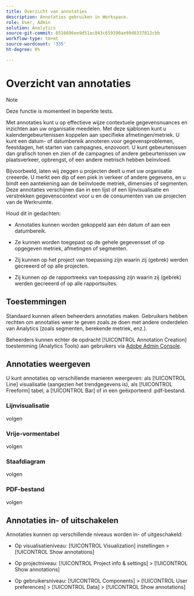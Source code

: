 ```yaml
---
title: Overzicht van annotaties
description: Annotaties gebruiken in Workspace.
role: User, Admin
solution: Analytics
source-git-commit: 0516696ee9d51ac843c659390ae99d8337812cbb
workflow-type: tm+mt
source-wordcount: '335'
ht-degree: 0%

---
```


# Overzicht van annotaties

>[!NOTE]
>
>Deze functie is momenteel in beperkte tests.

Met annotaties kunt u op effectieve wijze contextuele gegevensnuances en inzichten aan uw organisatie meedelen. Met deze sjablonen kunt u kalendergebeurtenissen koppelen aan specifieke afmetingen/metriek. U kunt een datum- of datumbereik annoteren voor gegevensproblemen, feestdagen, het starten van campagnes, enzovoort. U kunt gebeurtenissen dan grafisch tonen en zien of de campagnes of andere gebeurtenissen uw plaatsverkeer, opbrengst, of een andere metrisch hebben beïnvloed.

Bijvoorbeeld, laten wij zeggen u projecten deelt u met uw organisatie creeerde. U merkt een dip of een piek in verkeer of andere gegevens, en u bindt een aantekening aan de beïnvloede metriek, dimensies of segmenten. Deze annotaties verschijnen dan in een lijst of een lijnvisualisatie en verstrekken gegevenscontext voor u en de consumenten van uw projecten van de Werkruimte.

Houd dit in gedachten:

* Annotaties kunnen worden gekoppeld aan één datum of aan een datumbereik.

* Ze kunnen worden toegepast op de gehele gegevensset of op opgegeven metriek, afmetingen of segmenten.

* Zij kunnen op het project van toepassing zijn waarin zij (gebrek) werden gecreeerd of op alle projecten.

* Zij kunnen op de rapportreeks van toepassing zijn waarin zij (gebrek) werden gecreeerd of op alle rapportsuites.

## Toestemmingen

Standaard kunnen alleen beheerders annotaties maken. Gebruikers hebben rechten om annotaties weer te geven zoals ze doen met andere onderdelen van Analytics (zoals segmenten, berekende metriek, enz.).

Beheerders kunnen echter de opdracht [!UICONTROL Annotation Creation] toestemming (Analytics Tools) aan gebruikers via [Adobe Admin Console](https://experienceleague.adobe.com/docs/analytics/admin/admin-console/permissions/analytics-tools.html?lang=en).

## Annotaties weergeven

U kunt annotaties op verschillende manieren weergeven: als [!UICONTROL Line] visualisatie (aangezien het trendgegevens is), als [!UICONTROL Freeform] tabel, a [!UICONTROL Bar] of in een geëxporteerd .pdf-bestand.

### Lijnvisualisatie

volgen

### Vrije-vormentabel

volgen

### Staafdiagram

volgen

### PDF-bestand

volgen

## Annotaties in- of uitschakelen

Annotaties kunnen op verschillende niveaus worden in- of uitgeschakeld:

* Op visualisatieniveau: [!UICONTROL Visualization] instellingen > [!UICONTROL Show annotations]

* Op projectniveau: [!UICONTROL Project info & settings] > [!UICONTROL Show annotations]

* Op gebruikersniveau: [!UICONTROL Components] > [!UICONTROL User preferences] > [!UICONTROL Data] > [!UICONTROL Show annotations]

